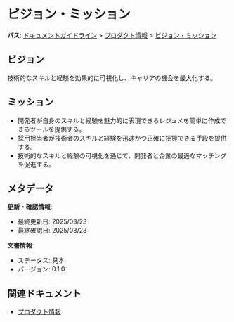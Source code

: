 # ビジョン・ミッション

**パス**: [ドキュメントガイドライン](../../README.md) > [プロダクト情報](../README.md) > [ビジョン・ミッション](./vision.md)

## ビジョン

技術的なスキルと経験を効果的に可視化し、キャリアの機会を最大化する。

## ミッション

- 開発者が自身のスキルと経験を魅力的に表現できるレジュメを簡単に作成できるツールを提供する。
- 採用担当者が技術者のスキルと経験を迅速かつ正確に把握できる手段を提供する。
- 技術的なスキルと経験の可視化を通じて、開発者と企業の最適なマッチングを促進する。

## メタデータ

**更新・確認情報**:
- 最終更新日: 2025/03/23
- 最終確認日: 2025/03/23

**文書情報**:
- ステータス: 見本
- バージョン: 0.1.0

## 関連ドキュメント

- [プロダクト情報](../README.md)